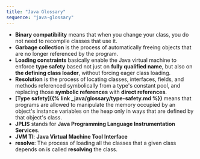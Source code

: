```yaml
---
title: "Java Glossary"
sequence: "java-glossary"
---
```




- **Binary compatibility** means that when you change your class, you do not need to recompile classes that use it.
- **Garbage collection** is the process of automatically freeing objects that are no longer referenced by the program.
- **Loading constraints** basically enable the Java virtual machine to enforce **type safety** based not just on **fully qualified name**,
  but also on **the defining class loader**, without forcing eager class loading.
- **Resolution** is the process of locating classes, interfaces, fields, and methods referenced symbolically from a type's constant pool, and replacing those **symbolic references** with **direct references**.
- **[Type safety]({% link _java/glossary/type-safety.md %})** means that programs are allowed to manipulate the memory occupied by an object's instance variables on the heap only in ways that are defined by that object's class.
- **JPLIS** stands for **Java Programming Language Instrumentation Services**.
- **JVM TI**: **Java Virtual Machine Tool Interface**
- **resolve**: The process of loading all the classes that a given class depends on is called **resolving** the class.

